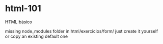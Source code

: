 # html-101
HTML básico

missing node_modules folder in html/exercicios/form/
just create it yourself or copy an existing default one
